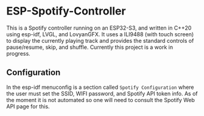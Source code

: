 # ESP-Spotify-Controller
This is a Spotify controller running on an ESP32-S3, and written in C++20 using esp-idf, LVGL, and LovyanGFX. It uses a ILI9488 (with touch screen) to display the currently playing track and provides the standard controls of pause/resume, skip, and shuffle. Currently this project is a work in progress.

## Configuration
In the esp-idf menuconfig is a section called `Spotify Configuration` where the user must set the SSID, WIFI password, and Spotify API token info. As of the moment it is not automated so one will need to consult the Spotify Web API page for this.